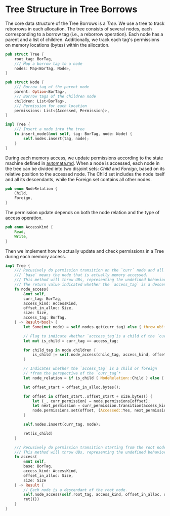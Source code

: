 # Tree Structure in Tree Borrows

The core data structure of the Tree Borrows is a *Tree*. We use a tree to track reborrows in each allocation. The tree consists of several nodes, each corresponding to a borrow tag (i.e., a reborrow operation). Each node has a parent and a list of children. Additionally, we track each tag's permissions on memory locations (bytes) within the allocation.

```rust
pub struct Tree {
    root_tag: BorTag, 
    /// Map a borrow tag to a node
    nodes: Map<BorTag, Node>,
}

pub struct Node {
    /// Borrow tag of the parent node
    parent: Option<BorTag>, 
    /// Borrow tags of the children node
    children: List<BorTag>,
    /// Permission for each location
    permissions: List<(Accessed, Permission)>,
}

impl Tree {
    /// Insert a node into the tree
    fn insert_node(&mut self, tag: BorTag, node: Node) {
        self.nodes.insert(tag, node);
    }
}
```

During each memory access, we update permissions according to the state machine defined in [automata.md](automata.md). When a node is accessed, each node in the tree can be divided into two disjoint sets: *Child* and *Foreign*, based on its relative position to the accessed node. The Child set includes the node itself and all its descendants, while the Foreign set contains all other nodes.

```rust
pub enum NodeRelation {
    Child, 
    Foreign,
}
```

The permission update depends on both the node relation and the type of access operation.

```rust
pub enum AccessKind {
    Read, 
    Write,
}
```

Then we implement how to actually update and check permissions in a Tree during each memory access.

```rust
impl Tree {
    /// Recusively do permission transition on the `curr` node and all its descendants.
    /// `base` means the node that is actually memory accessed.
    /// This method will throw UBs, representing the undefined behavior captured by Tree Borrows.
    /// The return value indicated whether the `access_tag` is a descendant of the `curr_tag`.
    fn node_access(
        &mut self, 
        curr_tag: BorTag,
        access_kind: AccessKind,
        offset_in_alloc: Size,
        size: Size,
        access_tag: BorTag,
    ) -> Result<bool> {
        let Some(mut node) = self.nodes.get(curr_tag) else { throw_ub!("Tree Borrows: node not existed"); };

        // Flag to indicate whether `acccess_tag`is a child of the `curr_tag`
        let mut is_child = curr_tag == access_tag;

        for child_tag in node.children {
            is_child |= self.node_access(child_tag, access_kind, offset_in_alloc, size, access_tag)?;
        }

        // Indicates whether the `access_tag` is a child or foreign
        // *from the perspective of the `curr_tag`*
        let node_relation = if is_child { NodeRelation::Child } else { NodeRelation::Foreign };

        let offset_start = offset_in_alloc.bytes();

        for offset in offset_start..offset_start + size.bytes() {
            let (_, curr_permission) = node.permissions[offset];
            let next_permission = curr_permission.transition(access_kind, node_relation)?;
            node.permissions.set(offset, (Accessed::Yes, next_permission));
        }

        self.nodes.insert(curr_tag, node);

        ret(is_child)
    }

    /// Recusively do permission transition starting from the root node.
    /// This method will throw UBs, representing the undefined behavior captured by Tree Borrows.
    fn access(
        &mut self, 
        base: BorTag, 
        access_kind: AccessKind,
        offset_in_alloc: Size,
        size: Size
    ) -> Result {
        // Each node is a descendant of the root node.
        self.node_access(self.root_tag, access_kind, offset_in_alloc, size, base)?;
        ret(())
    }
}
```
